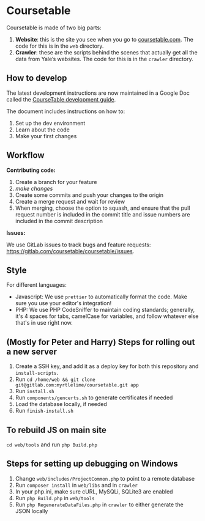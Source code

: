 # Coursetable

Coursetable is made of two big parts:

1.  **Website**: this is the site you see when you go to [coursetable.com](https://coursetable.com). The code for this is in the `web` directory.
2.  **Crawler**: these are the scripts behind the scenes that actually get all the data from Yale’s websites. The code for this is in the `crawler` directory.

## How to develop

The latest development instructions are now maintained in a Google Doc called the [CourseTable development guide](https://docs.google.com/document/d/1M0Gp8Qtaik8roGYYknDDEzAAOwP3YBj0mX1pvCy-uOI/edit?usp=sharing).

The document includes instructions on how to:

1.  Set up the dev environment
2.  Learn about the code
3.  Make your first changes

## Workflow

**Contributing code:**

1. Create a branch for your feature
2. *make changes*
3. Create some commits and push your changes to the origin
4. Create a merge request and wait for review
5. When merging, choose the option to squash, and ensure that the pull request number is included in the commit title and issue numbers are included in the commit description

**Issues:**

We use GitLab issues to track bugs and feature requests: https://gitlab.com/coursetable/coursetable/issues.

## Style

For different languages:

- Javascript: We use `prettier` to automatically format the code. Make sure you use your editor's integration!
- PHP: We use PHP CodeSniffer to maintain coding standards; generally, it's 4 spaces for tabs, camelCase for variables, and follow whatever else that's in use right now.

## (Mostly for Peter and Harry) Steps for rolling out a new server

1.  Create a SSH key, and add it as a deploy key for both this repository and
    `install-scripts`.
2.  Run `cd /home/web && git clone git@gitlab.com:myrtlelime/coursetable.git app`
3.  Run `install.sh`
4.  Run `components/gencerts.sh` to generate certificates if needed
5.  Load the database locally, if needed
6.  Run `finish-install.sh`

## To rebuild JS on main site

`cd web/tools` and run `php Build.php`

## Steps for setting up debugging on Windows

1.  Change `web/includes/ProjectCommon.php` to point to a remote database
2.  Run `composer install` in `web/libs` and in `crawler`
3.  In your php.ini, make sure cURL, MySQLi, SQLite3 are enabled
4.  Run `php Build.php` in `web/tools`
5.  Run `php RegenerateDataFiles.php` in `crawler` to either generate the JSON locally
